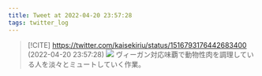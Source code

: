 ```yaml
---
title: Tweet at 2022-04-20 23:57:28
tags: twitter_log
---
```


> [!CITE] https://twitter.com/kaisekiriu/status/1516793176442683400 (2022-04-20 23:57:28)
> ![](https://twitter.com/kaisekiriu/status/1516793176442683400)
> ヴィーガン対応味覇で動物性肉を調理している人を淡々とミュートしていく作業。
